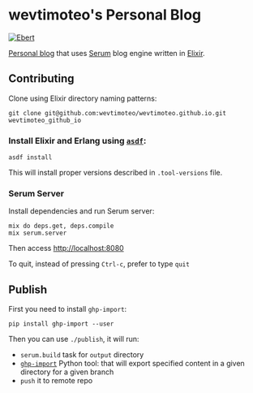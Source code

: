 # wevtimoteo's Personal Blog

[![Ebert](https://ebertapp.io/github/wevtimoteo/wevtimoteo.github.io.svg)](https://ebertapp.io/github/wevtimoteo/wevtimoteo.github.io)

[Personal blog](https://wevtimoteo.github.io) that uses [Serum](https://dalgona.github.io/Serum) blog engine written in [Elixir](https://elixir-lang.org/).

## Contributing

Clone using Elixir directory naming patterns:

```
git clone git@github.com:wevtimoteo/wevtimoteo.github.io.git wevtimoteo_github_io
```

### Install Elixir and Erlang using [`asdf`](https://github.com/asdf-vm/asdf):

```
asdf install
```

This will install proper versions described in `.tool-versions` file.


### Serum Server

Install dependencies and run Serum server:

```
mix do deps.get, deps.compile
mix serum.server
```

Then access [http://localhost:8080](http://localhost:8080)

To quit, instead of pressing `Ctrl-c`, prefer to type `quit`

## Publish

First you need to install `ghp-import`:

```
pip install ghp-import --user
```

Then you can use `./publish`, it will run:

* `serum.build` task for `output` directory
* [`ghp-import`](https://github.com/davisp/ghp-import) Python tool: that will export specified content in a given directory for a given branch
* `push` it to remote repo
